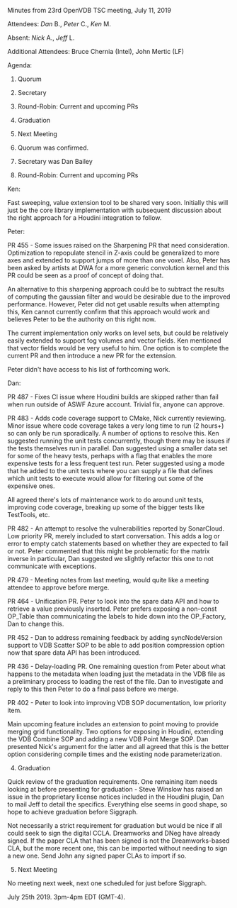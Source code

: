Minutes from 23rd OpenVDB TSC meeting, July 11, 2019

Attendees: *Dan* B., *Peter* C., *Ken* M.

Absent: *Nick* A., *Jeff* L.

Additional Attendees: Bruce Chernia (Intel), John Mertic (LF)

Agenda:

1) Quorum
2) Secretary
3) Round-Robin: Current and upcoming PRs
4) Graduation
5) Next Meeting


1) Quorum was confirmed.

2) Secretary was Dan Bailey

3) Round-Robin: Current and upcoming PRs

Ken:

Fast sweeping, value extension tool to be shared very soon. Initially this will
just be the core library implementation with subsequent discussion about the
right approach for a Houdini integration to follow.

Peter:

PR 455 - Some issues raised on the Sharpening PR that need consideration.
Optimization to repopulate stencil in Z-axis could be generalized to more axes
and extended to support jumps of more than one voxel. Also, Peter has been asked
by artists at DWA for a more generic convolution kernel and this PR could be
seen as a proof of concept of doing that.

An alternative to this sharpening approach could be to subtract the results of
computing the gaussian filter and would be desirable due to the improved
performance. However, Peter did not get usable results when attempting this, Ken
cannot currently confirm that this approach would work and believes Peter to be
the authority on this right now.

The current implementation only works on level sets, but could be relatively
easily extended to support fog volumes and vector fields. Ken mentioned that
vector fields would be very useful to him. One option is to complete the current
PR and then introduce a new PR for the extension.

Peter didn't have access to his list of forthcoming work.

Dan:

PR 487 - Fixes CI issue where Houdini builds are skipped rather than fail when
run outside of ASWF Azure account. Trivial fix, anyone can approve.

PR 483 - Adds code coverage support to CMake, Nick currently reviewing. Minor
issue where code coverage takes a very long time to run (2 hours+) so can only
be run sporadically. A number of options to resolve this. Ken suggested running
the unit tests concurrently, though there may be issues if the tests themselves
run in parallel. Dan suggested using a smaller data set for some of the heavy
tests, perhaps with a flag that enables the more expensive tests for a less
frequent test run. Peter suggested using a mode that he added to the unit tests
where you can supply a file that defines which unit tests to execute would allow
for filtering out some of the expensive ones.

All agreed there's lots of maintenance work to do around unit tests, improving
code coverage, breaking up some of the bigger tests like TestTools, etc.

PR 482 - An attempt to resolve the vulnerabilities reported by SonarCloud. Low
priority PR, merely included to start conversation. This adds a log or error to
empty catch statements based on whether they are expected to fail or not. Peter
commented that this might be problematic for the matrix inverse in particular,
Dan suggested we slightly refactor this one to not communicate with exceptions.

PR 479 - Meeting notes from last meeting, would quite like a meeting attendee to
approve before merge.

PR 464 - Unification PR. Peter to look into the spare data API and how to
retrieve a value previously inserted. Peter prefers exposing a non-const
OP_Table than communicating the labels to hide down into the OP_Factory, Dan to
change this.

PR 452 - Dan to address remaining feedback by adding syncNodeVersion support to
VDB Scatter SOP to be able to add position compression option now that spare
data API has been introduced.

PR 436 - Delay-loading PR. One remaining question from Peter about what happens
to the metadata when loading just the metadata in the VDB file as a preliminary
process to loading the rest of the file. Dan to investigate and reply to this
then Peter to do a final pass before we merge.

PR 402 - Peter to look into improving VDB SOP documentation, low priority item.

Main upcoming feature includes an extension to point moving to provide merging
grid functionality. Two options for exposing in Houdini, extending the VDB
Combine SOP and adding a new VDB Point Merge SOP. Dan presented Nick's argument
for the latter and all agreed that this is the better option considering compile
times and the existing node parameterization.

4) Graduation

Quick review of the graduation requirements. One remaining item needs looking at
before presenting for graduation - Steve Winslow has raised an issue in the
proprietary license notices included in the Houdini plugin, Dan to mail Jeff to
detail the specifics. Everything else seems in good shape, so hope to achieve
graduation before Siggraph.

Not necessarily a strict requirement for graduation but would be nice if all
could seek to sign the digital CCLA. Dreamworks and DNeg have already signed. If
the paper CLA that has been signed is not the Dreamworks-based CLA, but the more
recent one, this can be imported without needing to sign a new one. Send John
any signed paper CLAs to import if so.

5) Next Meeting

No meeting next week, next one scheduled for just before Siggraph.

July 25th 2019.  3pm-4pm EDT (GMT-4).
